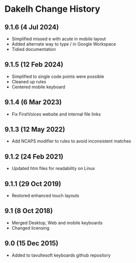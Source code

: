 Dakelh Change History
============================
9.1.6 (4 Jul 2024)
-------------------
* Simplified missed e with acute in mobile layout
* Added alternate way to type / in Google Workspace
* Tidied documentation

9.1.5 (12 Feb 2024)
-------------------
* Simplified to single code points were possible
* Cleaned up rules
* Centered mobile keyboard

9.1.4 (6 Mar 2023)
-------------------
* Fix FirstVoices website and internal file links

9.1.3 (12 May 2022)
-------------------
* Add NCAPS modifier to rules to avoid inconsistent matches

9.1.2 (24 Feb 2021)
-------------------
* Updated htm files for readability on Linux

9.1.1 (29 Oct 2019)
-------------------
* Restored enhanced touch layouts

9.1 (8 Oct 2018)
----------------
* Merged Desktop, Web and mobile keyboards
* Changed licensing

9.0 (15 Dec 2015)
-----------------
* Added to tavultesoft keyboards github repository
